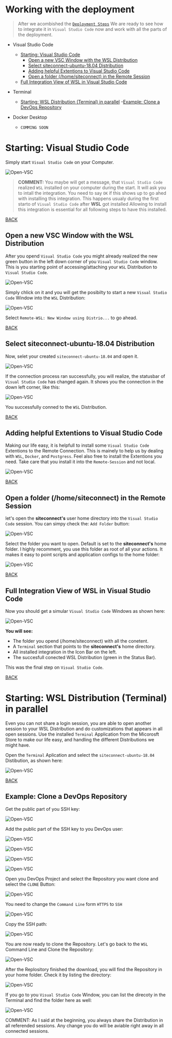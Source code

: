 # Working with the deployment

> After we acombished the [```Deployment Steps```](README.md) We are ready to see how 
> to integrate it in ```Visual Studio Code``` now and work with all the parts of the deployment.

- Visual Studio Code
    - [Starting: Visual Studio Code](#Starting-Visual-Studio-Code)
        - [Open a new VSC Window with the WSL Distribution](#Open-a-new-VSC-Window-with-the-WSL-Distribution)
        - [Select siteconnect-ubuntu-18.04 Distribution](#Select-siteconnect-ubuntu-18-04-Distribution)
        - [Adding helpful Extentions to Visual Studio Code](#Adding-helpful-Extentions-to-Visual-Studio-Code)
        - [Open a folder (/home/siteconnect) in the Remote Session](#Open-a-folder-homesiteconnect-in-the-Remote-Session)
    - [Full Integration View of WSL in Visual Studio Code](#Full-Integration-View-of-WSL-in-Visual-Studio-Code)

- Terminal
    - [Starting: WSL Distribution (Terminal) in parallel](#Starting-WSL-Distribution-Terminal-in-parallel)
        -[Example: Clone a DevOps Repository](#Example-Clone-a-DevOps-Repository)

- Docker Desktop
    - ```COMMING SOON```

# Starting: Visual Studio Code

Simply start ```Visual Studio Code``` on your Computer.

![Open-VSC](images/vsc-001.png)

> **COMMENT:** You maybe will get a message, that ```Visual Studio Code``` realized
> ```WSL``` installed on your computer during the start. It will ask you to intall the integration.
> You need to say ```OK``` if this shows up to go ahed with installing this integration.
> This happens usualy during the first starto of ```Visual Studio Code``` after **WSL** got installed
> Allowing to install this integration is essential for all following steps to have this installed.

[BACK](#Working-with-the-deployment)

## Open a new VSC Window with the WSL Distribution

After you opend ```Visual Studio Code``` you might already realized the new green button
in the left down corner of you ```Visual Studio Code``` window. This is you starting point
of accessing/attaching your ```WSL``` Distribution to ```Visual Studio Code```.

![Open-VSC](images/vsc-002.png)

Simply chlick on it and you will get the posibilty to start a new ```Visual Studio Code```
Window into the ```WSL``` Distribution:

![Open-VSC](images/vsc-003.png)

Select ```Remote-WSL: New Window using Distrio...``` to go ahead.

[BACK](#Working-with-the-deployment)

## Select siteconnect-ubuntu-18.04 Distribution

Now, selet your created ```siteconnect-ubuntu-18.04``` and open it.

![Open-VSC](images/vsc-004.png)

If the connection process ran successfully, you will realize, the
statusbar of ```Visual Studio Code``` has changed again. It shows
you the connection in the down left corner, like this:

![Open-VSC](images/vsc-005.png)

You successfully conned to the ```WSL``` Distribution.

[BACK](#Working-with-the-deployment)

## Adding helpful Extentions to Visual Studio Code

Making our life easy, it is helpfull to install some ```Visual Studio Code```
Extentions to the Remote Connection. This is mainely to help us by
dealing with ```WSL```, ```Docker```, and ```Postgress```.
Feel also free to install the Extentions you need. Take care that you
install it into the ```Remote-Session``` and not local.

![Open-VSC](images/vsc-006.png)

[BACK](#Working-with-the-deployment)

## Open a folder (/home/siteconnect) in the Remote Session

let's open the **siteconnect's** user home directory into the ```Visual Studio Code```
session. You can simpy check the: ```Add Folder``` button:

![Open-VSC](images/vsc-007.png)

Select the folder you want to open. Default is set to the **siteconnect's**
home folder. I highly recomment, you use this folder as root of all
your actions. It makes it easy to point scripts and application configs
to the home folder:

![Open-VSC](images/vsc-008.png)

[BACK](#Working-with-the-deployment)

## Full Integration View of WSL in Visual Studio Code

Now you should get a simular ```Visual Studio Code``` Windows as shown here:

![Open-VSC](images/vsc-009.png)

**You will see:**
- The folder you opend (/home/siteconnect) with all the conetent. 
- A ```Terminal``` section that points to the **siteconnect's** home directory.
- All installed integration in the Icon Bar on the left.
- The succesfull conected WSL Distribution (green in the Status Bar).

This was the final step on ```Visual Studio Code```.

[BACK](#Working-with-the-deployment)

# Starting: WSL Distribution (Terminal) in parallel

Even you can not share a login session, you are able to open another session to your
WSL Distribution and do customizations that appears in all open sessions. Use the installed
```Terminal``` Application from the Micorosft Store to make our life easy, and handling
the different Distributions we might have.

Open the ```Terminal``` Aplication and select the ```siteconnect-ubuntu-18.04``` 
Distibution, as shown here:

![Open-VSC](images/wsl-001.png)

[BACK](#Working-with-the-deployment)

## Example: Clone a DevOps Repository

Get the public part of you SSH key:

![Open-VSC](images/wsl_cat-ssh-pub-key.png)

Add the public part of the SSH key to you DevOps user:

![Open-VSC](images/devops_add-ssh.key.png)

![Open-VSC](images/devops_ssh-keys_1.key.png)

![Open-VSC](images/devops_ssh-keys_2.key.png)

![Open-VSC](images/devops_ssh-keys_2.key.png)

Open you DevOps Project and select the Repository you want clone
and select the ```CLONE``` Button:

![Open-VSC](images/devops_ssh-clone-repo.png)

You need to change the ```Command Line``` form ```HTTPS``` to ```SSH```

![Open-VSC](images/devops_clone-repo_witch-to-ssh.png)

Copy the SSH path:

![Open-VSC](images/devops_clone-repo_copy-reop-url.png)

You are now ready to clone the Repository.
Let's go back to the ```WSL``` Command Line and
Clone the Repository:

![Open-VSC](images/wsl_clone-repo.png)

After the Replository finished the download, you
will find the Repository in your home folder.
Check it by listing the directory:

![Open-VSC](images/wsl_ls-folder.png)

If you go to you ```Visual Studio Code``` Window,
you can list the direcoty in the Terminal and find
the folder here as well:

![Open-VSC](images/wsl_vsc-ls-folder.png)

COMMENT: As I said at the beginning, you always share
the Distribution in all referended sessions. Any change
you do will be aviable right away in all connected sessions.